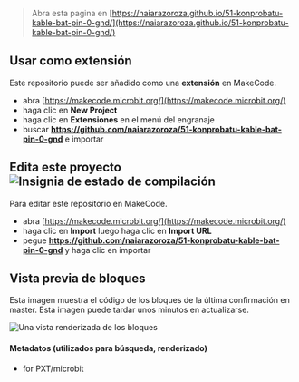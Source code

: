 
> Abra esta pagina en [https://naiarazoroza.github.io/51-konprobatu-kable-bat-pin-0-gnd/](https://naiarazoroza.github.io/51-konprobatu-kable-bat-pin-0-gnd/)

## Usar como extensión

Este repositorio puede ser añadido como una **extensión** en MakeCode.

* abra [https://makecode.microbit.org/](https://makecode.microbit.org/)
* haga clic en **New Project**
* haga clic en **Extensiones** en el menú del engranaje
* buscar **https://github.com/naiarazoroza/51-konprobatu-kable-bat-pin-0-gnd** e importar

## Edita este proyecto ![Insignia de estado de compilación](https://github.com/naiarazoroza/51-konprobatu-kable-bat-pin-0-gnd/workflows/MakeCode/badge.svg)

Para editar este repositorio en MakeCode.

* abra [https://makecode.microbit.org/](https://makecode.microbit.org/)
* haga clic en **Import** luego haga clic en **Import URL**
* pegue **https://github.com/naiarazoroza/51-konprobatu-kable-bat-pin-0-gnd** y haga clic en importar

## Vista previa de bloques

Esta imagen muestra el código de los bloques de la última confirmación en master.
Esta imagen puede tardar unos minutos en actualizarse.

![Una vista renderizada de los bloques](https://github.com/naiarazoroza/51-konprobatu-kable-bat-pin-0-gnd/raw/master/.github/makecode/blocks.png)

#### Metadatos (utilizados para búsqueda, renderizado)

* for PXT/microbit
<script src="https://makecode.com/gh-pages-embed.js"></script><script>makeCodeRender("{{ site.makecode.home_url }}", "{{ site.github.owner_name }}/{{ site.github.repository_name }}");</script>

